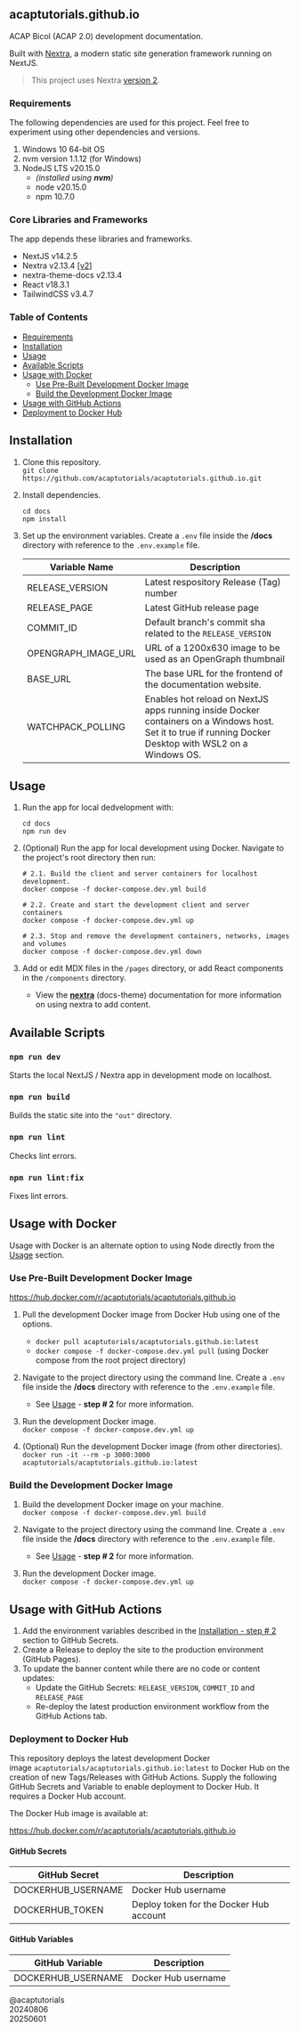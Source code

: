 ## acaptutorials.github.io

ACAP Bicol (ACAP 2.0) development documentation.

Built with [Nextra](https://nextra.site/), a modern static site generation framework running on NextJS.

> This project uses Nextra [version 2](https://nextra-v2-oe0zrpzjp-shud.vercel.app/).

### Requirements

The following dependencies are used for this project. Feel free to experiment using other dependencies and versions.

1. Windows 10 64-bit OS
2. nvm version 1.1.12 (for Windows)
3. NodeJS LTS v20.15.0
   - _(installed using **nvm**)_
   - node v20.15.0
   - npm 10.7.0

### Core Libraries and Frameworks

The app depends these libraries and frameworks.

- NextJS v14.2.5
- Nextra v2.13.4 [[v2]](https://nextra-v2-oe0zrpzjp-shud.vercel.app/)
- nextra-theme-docs v2.13.4
- React v18.3.1
- TailwindCSS v3.4.7

### Table of Contents

- [Requirements](#requirements)
- [Installation](#installation)
- [Usage](#usage)
- [Available Scripts](#available-scripts)
- [Usage with Docker](#usage-with-docker)
   - [Use Pre-Built Development Docker Image](#use-pre-Built-development-docker-image)
   - [Build the Development Docker Image](#build-the-development-docker-image)
- [Usage with GitHub Actions](#usage-with-gitHub-actions)
- [Deployment to Docker Hub](#deployment-to-docker-hub)

## Installation

1. Clone this repository.<br>
`git clone https://github.com/acaptutorials/acaptutorials.github.io.git`

2. Install dependencies.<br>
   ```
   cd docs
   npm install
   ```
3. Set up the environment variables. Create a `.env` file inside the **/docs** directory with reference to the `.env.example` file.

   | Variable Name | Description |
   | --- | --- |
   | RELEASE_VERSION | Latest respository Release (Tag) number |
   | RELEASE_PAGE | Latest GitHub release page |
   | COMMIT_ID | Default branch's commit sha related to the `RELEASE_VERSION` |
   | OPENGRAPH_IMAGE_URL | URL of a 1200x630 image to be used as an OpenGraph thumbnail |
   | BASE_URL | The base URL for the frontend of the documentation website. |
   | WATCHPACK_POLLING | Enables hot reload on NextJS apps running inside Docker containers on a Windows host. Set it to true if running Docker Desktop with WSL2 on a Windows OS. |

## Usage

1. Run the app for local dedvelopment with:<br>
   ```
   cd docs
   npm run dev
   ```
2. (Optional) Run the app for local development using Docker. Navigate to the project's root directory then run:<br>
   ```
   # 2.1. Build the client and server containers for localhost development.
   docker compose -f docker-compose.dev.yml build

   # 2.2. Create and start the development client and server containers
   docker compose -f docker-compose.dev.yml up

   # 2.3. Stop and remove the development containers, networks, images and volumes
   docker compose -f docker-compose.dev.yml down
   ```

3. Add or edit MDX files in the `/pages` directory, or add React components in the `/components` directory.
   - View the [**nextra**](https://nextra.site/docs) (docs-theme) documentation for more information on using nextra to add content.


## Available Scripts

### `npm run dev`

Starts the local NextJS / Nextra app in development mode on localhost.

### `npm run build`

Builds the static site into the `"out"` directory.

### `npm run lint`

Checks lint errors.

### `npm run lint:fix`

Fixes lint errors.

## Usage with Docker

Usage with Docker is an alternate option to using Node directly from the [Usage](#usage) section.

### Use Pre-Built Development Docker Image

https://hub.docker.com/r/acaptutorials/acaptutorials.github.io

1. Pull the development Docker image from Docker Hub using one of the options.<br>
   - `docker pull acaptutorials/acaptutorials.github.io:latest`
   - `docker compose -f docker-compose.dev.yml pull` (using Docker compose from the root project directory)

2. Navigate to the project directory using the command line. Create a `.env` file inside the **/docs** directory with reference to the `.env.example` file.
   - See [Usage](#usage) - **step # 2** for more information.

3. Run the development Docker image.<br>
`docker compose -f docker-compose.dev.yml up`

4. (Optional) Run the development Docker image (from other directories).<br>
`docker run -it --rm -p 3000:3000 acaptutorials/acaptutorials.github.io:latest`

### Build the Development Docker Image

1. Build the development Docker image on your machine.<br>
`docker compose -f docker-compose.dev.yml build`

2. Navigate to the project directory using the command line. Create a `.env` file inside the **/docs** directory with reference to the `.env.example` file.
   - See [Usage](#usage) - **step # 2** for more information.

3. Run the development Docker image.<br>
`docker compose -f docker-compose.dev.yml up`

## Usage with GitHub Actions

1. Add the environment variables described in the [Installation - step # 2](#installation) section to GitHub Secrets.
2. Create a Release to deploy the site to the production environment (GitHub Pages).
3. To update the banner content while there are no code or content updates:
   - Update the GitHub Secrets: `RELEASE_VERSION`, `COMMIT_ID` and `RELEASE_PAGE`
   - Re-deploy the latest production environment workflow from the GitHub Actions tab.

### Deployment to Docker Hub

This repository deploys the latest development Docker image `acaptutorials/acaptutorials.github.io:latest` to Docker Hub on the creation of new Tags/Releases with GitHub Actions. Supply the following GitHub Secrets and Variable to enable deployment to Docker Hub. It requires a Docker Hub account.

The Docker Hub image is available at:

https://hub.docker.com/r/acaptutorials/acaptutorials.github.io

#### GitHub Secrets

| GitHub Secret | Description |
| --- | --- |
| DOCKERHUB_USERNAME | Docker Hub username |
| DOCKERHUB_TOKEN | Deploy token for the Docker Hub account |

#### GitHub Variables

| GitHub Variable | Description |
| --- | --- |
| DOCKERHUB_USERNAME | Docker Hub username |

@acaptutorials<br>
20240806<br>
20250601


